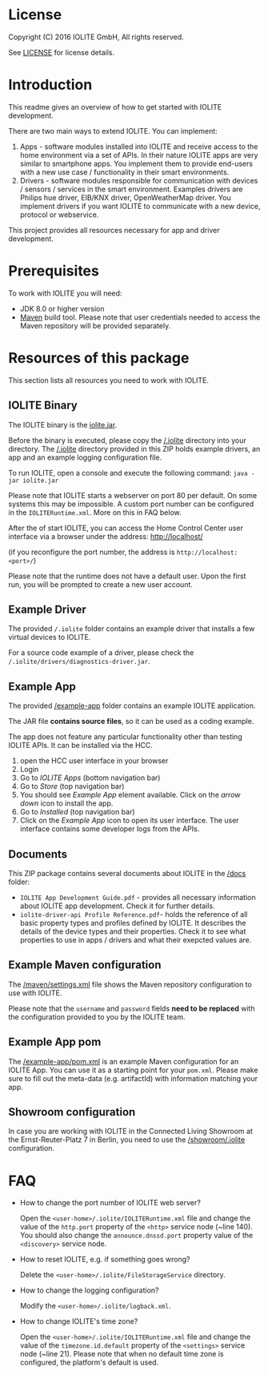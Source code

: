 # License

Copyright (C) 2016 IOLITE GmbH, All rights reserved.

See [LICENSE](LICENSE) for license details.

# Introduction

This readme gives an overview of how to get started with IOLITE development.

There are two main ways to extend IOLITE. You can implement:
1. Apps - software modules installed into IOLITE and receive access to the home
  environment via a set of APIs. In their nature IOLITE apps are very similar to
  smartphone apps. You implement them to provide end-users with a new use case /
  functionality in their smart environments.
2. Drivers - software modules responsible for communication with devices /
  sensors / services in the smart environment. Examples drivers are Philips hue
  driver, EIB/KNX driver, OpenWeatherMap driver. You implement drivers if you
  want IOLITE to communicate with a new device, protocol or webservice.

This project provides all resources necessary for app and driver development.
  
# Prerequisites

To work with IOLITE you will need:
* JDK 8.0 or higher version
* [Maven](https://maven.apache.org) build tool. Please note that user credentials needed to access the Maven repository will be provided separately.

# Resources of this package
This section lists all resources you need to work with IOLITE.

## IOLITE Binary
The IOLITE binary is the [iolite.jar](iolite.jar).

Before the binary is executed, please copy the [/.iolite](/.iolite) directory into your
<user-home> directory. The [/.iolite](/.iolite) directory provided in this ZIP holds example
drivers, an app and an example logging configuration file.

To run IOLITE, open a console and execute the following command:
`java -jar iolite.jar`

Please note that IOLITE starts a webserver on port 80 per default. On some
systems this may be impossible. A custom port number can be configured in the
`IOLITERuntime.xml`. More on this in FAQ below.

After the of start IOLITE, you can access the Home Control Center user interface
via a browser under the address:
[http://localhost/](http://localhost)

(if you reconfigure the port number, the address is `http://localhost:<port>/`)

Please note that the runtime does not have a default user. Upon the first run, you will
be prompted to create a new user account.

## Example Driver
The provided `/.iolite` folder contains an example driver that installs a few
virtual devices to IOLITE.

For a source code example of a driver, please check the `/.iolite/drivers/diagnostics-driver.jar`.  

## Example App
The provided [/example-app](/example-app) folder contains an example IOLITE application.

The JAR file **contains source files**, so it can be used as a coding example.

The app does not feature any particular functionality other than testing IOLITE
APIs. It can be installed via the HCC.
1. open the HCC user interface in your browser
2. Login
3. Go to _IOLITE Apps_ (bottom navigation bar)
4. Go to _Store_ (top navigation bar)
5. You should see _Example App_ element available. Click on the _arrow down_ icon to install the app.
6. Go to _Installed_ (top navigation bar)
7. Click on the _Example App_ icon to open its user interface. The user interface contains some developer logs from the APIs.

## Documents
This ZIP package contains several documents about IOLITE in the [/docs](/docs) folder:
* `IOLITE App Development Guide.pdf` - provides all necessary information about
  IOLITE app development. Check it for further details.
* `iolite-driver-api Profile Reference.pdf`- holds the reference of all basic
  property types and profiles defined by IOLITE. It describes the details of the device
  types and their properties. Check it to see what properties to use in apps / drivers
  and what their exepcted values are.

## Example Maven configuration
The [/maven/settings.xml](/maven/settings.xml) file shows the Maven repository configuration to use with IOLITE.

Please note that the `username` and `password` fields **need to be replaced** with the
configuration provided to you by the IOLITE team.

## Example App pom
The [/example-app/pom.xml](/example-app/pom.xml) is an example Maven configuration for an IOLITE App. You can use it as a starting point for your `pom.xml`. Please make sure to fill out the meta-data (e.g. artifactId) with information matching your app.

## Showroom configuration
In case you are working with IOLITE in the Connected Living Showroom at the Ernst-Reuter-Platz 7 in Berlin, you need to use the [/showroom/.iolite](/showroom/.iolite) configuration.

# FAQ

* How to change the port number of IOLITE web server?
    
    Open the `<user-home>/.iolite/IOLITERuntime.xml` file and change the value of the `http.port` property of the `<http>` service node (~line 140). You should also change the `announce.dnssd.port` property value of the `<discovery>` service node.
  
* How to reset IOLITE, e.g. if something goes wrong?
    
    Delete the `<user-home>/.iolite/FileStorageService` directory.
  
* How to change the logging configuration?
    
    Modify the `<user-home>/.iolite/logback.xml`.
  
* How to change IOLITE's time zone?
   
    Open the `<user-home>/.iolite/IOLITERuntime.xml` file and change the value of the `timezone.id.default` property of the `<settings>` service node (~line 21). Please note that when no default time zone is configured, the platform's default is used.